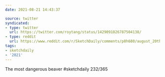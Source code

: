 ```yaml
---
date: 2021-08-21 14:43:37

source: twitter
syndicated:
- type: twitter
  url: https://twitter.com/roytang/status/1429091826787504138/
- type: reddit
  url: https://www.reddit.com/r/SketchDaily/comments/p8h680/august_20th_free_draw_friday/h9t22lq/
tags:
- sketchdaily
- '2021'
---
```


The most dangerous beaver #sketchdaily 232/365 
